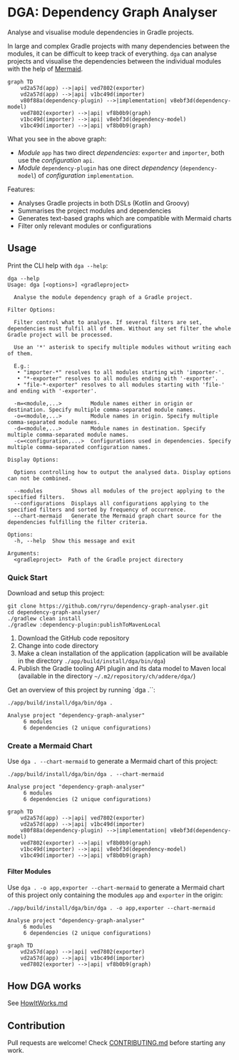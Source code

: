 # DGA: Dependency Graph Analyser

Analyse and visualise module dependencies in Gradle projects.

In large and complex Gradle projects with many dependencies between the modules, it can be difficult
to keep track of everything. `dga` can analyse projects and visualise the dependencies between the
individual modules with the help of [Mermaid](https://mermaid.js.org/).

```mermaid
graph TD
    vd2a57d(app) -->|api| ved7802(exporter)
    vd2a57d(app) -->|api| v1bc49d(importer)
    v80f88a(dependency-plugin) -->|implementation| v8ebf3d(dependency-model)
    ved7802(exporter) -->|api| vf8b0b9(graph)
    v1bc49d(importer) -->|api| v8ebf3d(dependency-model)
    v1bc49d(importer) -->|api| vf8b0b9(graph)
```

What you see in the above graph:

* _Module_ `app` has two direct _dependencies_: `exporter` and `importer`, both use the
  _configuration_ `api`.
* _Module_ `dependency-plugin` has one direct _dependency_ (`dependency-model`) of
  _configuration_ `implementation`.

Features:

* Analyses Gradle projects in both DSLs (Kotlin and Groovy)
* Summarises the project modules and dependencies
* Generates text-based graphs which are compatible with Mermaid charts
* Filter only relevant modules or configurations

## Usage

Print the CLI help with `dga --help`:

```
dga --help
Usage: dga [<options>] <gradleproject>

  Analyse the module dependency graph of a Gradle project.

Filter Options:

  Filter control what to analyse. If several filters are set, dependencies must fulfil all of them. Without any set filter the whole Gradle project will be processed.

  Use an '*' asterisk to specify multiple modules without writing each of them.

  E.g.:
   • "importer-*" resolves to all modules starting with 'importer-'.
   • "*-exporter" resolves to all modules ending with '-exporter'.
   • "file-*-exporter" resolves to all modules starting with 'file-' and ending with '-exporter'.

  -m=<module,...>         Module names either in origin or destination. Specify multiple comma-separated module names.
  -o=<module,...>         Module names in origin. Specify multiple comma-separated module names.
  -d=<module,...>         Module names in destination. Specify multiple comma-separated module names.
  -c=<configuration,...>  Configurations used in dependencies. Specify multiple comma-separated configuration names.

Display Options:

  Options controlling how to output the analysed data. Display options can not be combined.

  --modules         Shows all modules of the project applying to the specified filters.
  --configurations  Displays all configurations applying to the specified filters and sorted by frequency of occurrence.
  --chart-mermaid   Generate the Mermaid graph chart source for the dependencies fulfilling the filter criteria.

Options:
  -h, --help  Show this message and exit

Arguments:
  <gradleproject>  Path of the Gradle project directory
```

### Quick Start

Download and setup this project:

```
git clone https://github.com/ryru/dependency-graph-analyser.git
cd dependency-graph-analyser/
./gradlew clean install
./gradlew :dependency-plugin:publishToMavenLocal
```

1. Download the GitHub code repository
2. Change into code directory
3. Make a clean installation of the application (application will be available in the
   directory `./app/build/install/dga/bin/dga`)
4. Publish the Gradle tooling API plugin and its data model to Maven local (available in the
   directory `~/.m2/repository/ch/addere/dga/`)

Get an overview of this project by running `dga .``:

```
./app/build/install/dga/bin/dga .

Analyse project "dependency-graph-analyser"
     6 modules
     6 dependencies (2 unique configurations)

```

### Create a Mermaid Chart

Use `dga . --chart-mermaid` to generate a Mermaid chart of this project:

```
./app/build/install/dga/bin/dga . --chart-mermaid

Analyse project "dependency-graph-analyser"
     6 modules
     6 dependencies (2 unique configurations)

graph TD
    vd2a57d(app) -->|api| ved7802(exporter)
    vd2a57d(app) -->|api| v1bc49d(importer)
    v80f88a(dependency-plugin) -->|implementation| v8ebf3d(dependency-model)
    ved7802(exporter) -->|api| vf8b0b9(graph)
    v1bc49d(importer) -->|api| v8ebf3d(dependency-model)
    v1bc49d(importer) -->|api| vf8b0b9(graph)

```

#### Filter Modules

Use `dga . -o app,exporter --chart-mermaid` to generate a Mermaid chart of this project only
containing the modules `app` and `exporter` in the origin:

```
./app/build/install/dga/bin/dga . -o app,exporter --chart-mermaid

Analyse project "dependency-graph-analyser"
     6 modules
     6 dependencies (2 unique configurations)

graph TD
    vd2a57d(app) -->|api| ved7802(exporter)
    vd2a57d(app) -->|api| v1bc49d(importer)
    ved7802(exporter) -->|api| vf8b0b9(graph)

```

## How DGA works

See [HowItWorks.md](HOWITWORKS.md)

## Contribution

Pull requests are welcome! Check [CONTRIBUTING.md](CONTRIBUTING.md) before starting any work.
